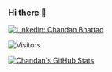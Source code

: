 ### Hi there 👋

[![Linkedin: Chandan Bhattad](https://img.shields.io/badge/Chandan-Linkedin-blue)](https://www.linkedin.com/in/chandan-bhattad-06749453/)

![Visitors](https://visitor-badge.glitch.me/badge?page_id=meetchandan&left_color=gray&right_color=blue)

[![Chandan's GitHub Stats](https://github-readme-stats.vercel.app/api?username=meetchandan&hide=issues&count_private=true&show_icons=true&theme=vue-dark)](https://github.com/meetchandan/github-readme-stats)


<!--
**meetchandan/meetchandan** is a ✨ _special_ ✨ repository because its `README.md` (this file) appears on your GitHub profile.

Here are some ideas to get you started:

- 🔭 I’m currently working on ...
- 🌱 I’m currently learning ...
- 👯 I’m looking to collaborate on ...
- 🤔 I’m looking for help with ...
- 💬 Ask me about ...
- 📫 How to reach me: ...
- 😄 Pronouns: ...
- ⚡ Fun fact: ...
-->

<!--
**meetchandan/meetchandan** is a ✨ _special_ ✨ repository because its `README.md` (this file) appears on your GitHub profile.

Here are some ideas to get you started:

- 🔭 I’m currently working on ...
- 🌱 I’m currently learning ...
- 👯 I’m looking to collaborate on ...
- 🤔 I’m looking for help with ...
- 💬 Ask me about ...
- 📫 How to reach me: ...
- 😄 Pronouns: ...
- ⚡ Fun fact: ...
-->
